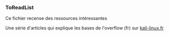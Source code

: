 ### ToReadList

Ce fichier recense des ressources intéressantes


Une série d'articles qui explique les bases de l'overflow (fr) sur [kali-linux.fr](https://www.kali-linux.fr/hacking/overflow-comment-ca-marche)
